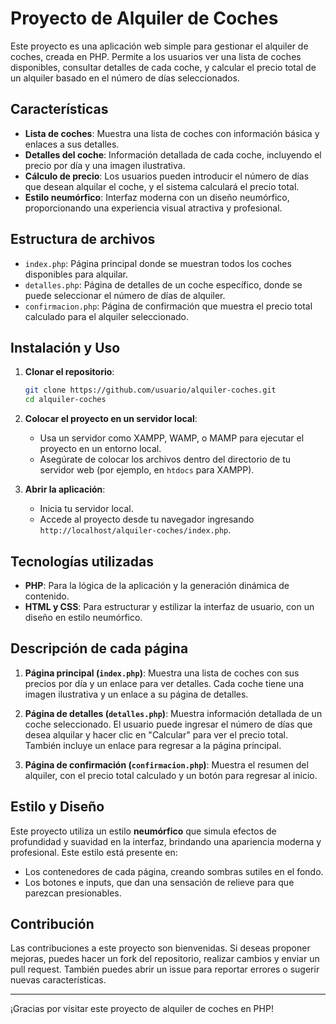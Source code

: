 
# Proyecto de Alquiler de Coches

Este proyecto es una aplicación web simple para gestionar el alquiler de coches, creada en PHP. Permite a los usuarios ver una lista de coches disponibles, consultar detalles de cada coche, y calcular el precio total de un alquiler basado en el número de días seleccionados.

## Características

- **Lista de coches**: Muestra una lista de coches con información básica y enlaces a sus detalles.
- **Detalles del coche**: Información detallada de cada coche, incluyendo el precio por día y una imagen ilustrativa.
- **Cálculo de precio**: Los usuarios pueden introducir el número de días que desean alquilar el coche, y el sistema calculará el precio total.
- **Estilo neumórfico**: Interfaz moderna con un diseño neumórfico, proporcionando una experiencia visual atractiva y profesional.

## Estructura de archivos

- `index.php`: Página principal donde se muestran todos los coches disponibles para alquilar.
- `detalles.php`: Página de detalles de un coche específico, donde se puede seleccionar el número de días de alquiler.
- `confirmacion.php`: Página de confirmación que muestra el precio total calculado para el alquiler seleccionado.

## Instalación y Uso

1. **Clonar el repositorio**:
   ```bash
   git clone https://github.com/usuario/alquiler-coches.git
   cd alquiler-coches
   ```

2. **Colocar el proyecto en un servidor local**:
   - Usa un servidor como XAMPP, WAMP, o MAMP para ejecutar el proyecto en un entorno local.
   - Asegúrate de colocar los archivos dentro del directorio de tu servidor web (por ejemplo, en `htdocs` para XAMPP).

3. **Abrir la aplicación**:
   - Inicia tu servidor local.
   - Accede al proyecto desde tu navegador ingresando `http://localhost/alquiler-coches/index.php`.

## Tecnologías utilizadas

- **PHP**: Para la lógica de la aplicación y la generación dinámica de contenido.
- **HTML y CSS**: Para estructurar y estilizar la interfaz de usuario, con un diseño en estilo neumórfico.
  
## Descripción de cada página

1. **Página principal (`index.php`)**: Muestra una lista de coches con sus precios por día y un enlace para ver detalles. Cada coche tiene una imagen ilustrativa y un enlace a su página de detalles.

2. **Página de detalles (`detalles.php`)**: Muestra información detallada de un coche seleccionado. El usuario puede ingresar el número de días que desea alquilar y hacer clic en "Calcular" para ver el precio total. También incluye un enlace para regresar a la página principal.

3. **Página de confirmación (`confirmacion.php`)**: Muestra el resumen del alquiler, con el precio total calculado y un botón para regresar al inicio.

## Estilo y Diseño

Este proyecto utiliza un estilo **neumórfico** que simula efectos de profundidad y suavidad en la interfaz, brindando una apariencia moderna y profesional. Este estilo está presente en:
- Los contenedores de cada página, creando sombras sutiles en el fondo.
- Los botones e inputs, que dan una sensación de relieve para que parezcan presionables.

## Contribución

Las contribuciones a este proyecto son bienvenidas. Si deseas proponer mejoras, puedes hacer un fork del repositorio, realizar cambios y enviar un pull request. También puedes abrir un issue para reportar errores o sugerir nuevas características.

---

¡Gracias por visitar este proyecto de alquiler de coches en PHP!
